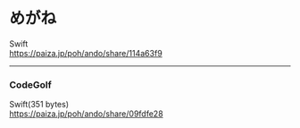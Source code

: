 めがね
======
  
  
Swift  
https://paiza.jp/poh/ando/share/114a63f9  
  

------  

### CodeGolf  

Swift(351 bytes)  
https://paiza.jp/poh/ando/share/09fdfe28  

